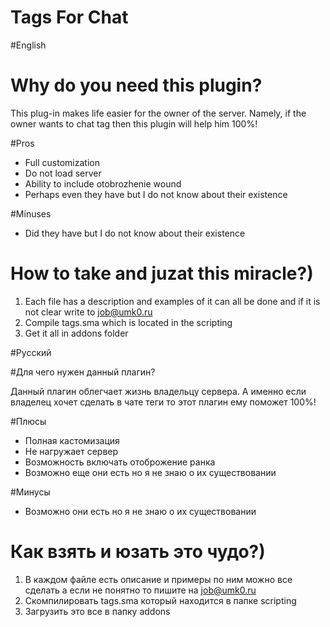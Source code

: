 # Tags For Chat

#English

# Why do you need this plugin?

This plug-in makes life easier for the owner of the server. Namely, if the owner wants to chat tag then this plugin will help him 100%!

#Pros

* Full customization
* Do not load server
* Ability to include otobrozhenie wound
* Perhaps even they have but I do not know about their existence

#Minuses

* Did they have but I do not know about their existence

# How to take and juzat this miracle?)

1. Each file has a description and examples of it can all be done and if it is not clear write to job@umk0.ru
2. Compile tags.sma which is located in the scripting 
3. Get it all in addons folder

#Русский

#Для чего нужен данный плагин?

Данный плагин облегчает жизнь владельцу сервера. А именно если владелец хочет сделать в чате теги то этот плагин ему поможет 100%!

#Плюсы

* Полная кастомизация
* Не нагружает сервер
* Возможность включать отоброжение ранка
* Возможно еще они есть но я не знаю о их существовании

#Минусы

* Возможно они есть но я не знаю о их существовании

# Как взять и юзать это чудо?)

1. В каждом файле есть описание и примеры по ним можно все сделать а если не понятно то пишите на job@umk0.ru
2. Скомпилировать tags.sma который находится в папке scripting 
3. Загрузить это все в папку addons